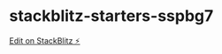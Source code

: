 # stackblitz-starters-sspbg7

[Edit on StackBlitz ⚡️](https://stackblitz.com/edit/stackblitz-starters-sspbg7)
